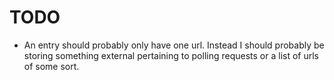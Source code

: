 
# TODO

* An entry should probably only have one url. Instead I should probably
be storing something external pertaining to polling requests or a list of
urls of some sort.
